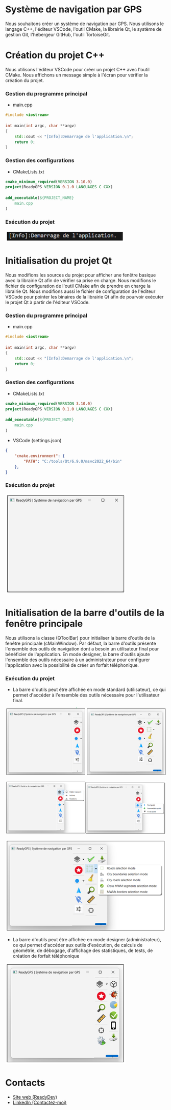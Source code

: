 # Système de navigation par GPS

Nous souhaitons créer un système de navigation par GPS. Nous utilisons le langage C++, l'éditeur VSCode, l'outil CMake, la librairie Qt, le système de gestion Git, l'hébergeur GitHub, l'outil TortoiseGit.

# Création du projet C++

Nous utilisons l'éditeur VSCode pour créer un projet C++ avec l'outil CMake. Nous affichons un message simple à l'écran pour vérifier la création du projet.

### Gestion du programme principal

-   main.cpp
```cpp
#include <iostream>

int main(int argc, char **argv)
{
    std::cout << "[Info]:Demarrage de l'application.\n";
    return 0;
}
```
### Gestion des configurations

-   CMakeLists.txt
```cmake
cmake_minimum_required(VERSION 3.10.0)
project(ReadyGPS VERSION 0.1.0 LANGUAGES C CXX)

add_executable(${PROJECT_NAME}
    main.cpp
)
```

### Exécution du projet

![image-01.png](./img/image-01.png)


# Initialisation du projet Qt

Nous modifions les sources du projet pour afficher une fenêtre basique avec la librairie Qt afin de vérifier sa prise en charge. Nous modifions le fichier de configuration de l'outil CMake afin de prendre en charge la librairie Qt. Nous modifions aussi le fichier de configuration de l'éditeur VSCode pour pointer les binaires de la librairie Qt afin de pourvoir exécuter le projet Qt à partir de l'éditeur VSCode.

### Gestion du programme principal

-   main.cpp
```cpp
#include <iostream>

int main(int argc, char **argv)
{
    std::cout << "[Info]:Demarrage de l'application.\n";
    return 0;
}
```

### Gestion des configurations

-   CMakeLists.txt
```cmake
cmake_minimum_required(VERSION 3.10.0)
project(ReadyGPS VERSION 0.1.0 LANGUAGES C CXX)

add_executable(${PROJECT_NAME}
    main.cpp
)
```

-   VSCode (settings.json)
```json
{
    "cmake.environment": {
        "PATH": "C:/tools/Qt/6.9.0/msvc2022_64/bin"
    },
}
```

### Exécution du projet

![image-02.png](./img/image-02.png)

# Initialisation de la barre d'outils de la fenêtre principale

Nous utilisons la classe (QToolBar) pour initialiser la barre d'outils de la fenêtre principale (cMainWindow). Par défaut, la barre d'outils présente l'ensemble des outils de navigation dont a besoin un utilisateur final pour bénéficier de l'application. En mode designer, la barre d'outils ajoute l'ensemble des outils nécessaire à un administrateur pour configurer l'application avec la possibilité de créer un forfait téléphonique.

### Exécution du projet

-   La barre d'outils peut être affichée en mode standard (utilisateur), ce qui permet d'accéder à l'ensemble des outils nécessaire pour l'utilisateur final.

![image-03.png](./img/image-03.png)

![image-04.png](./img/image-04.png)

![image-05.png](./img/image-05.png)

-   La barre d'outils peut être affichée en mode designer (administrateur), ce qui permet d'accéder aux outils d'exécution, de calculs de géométrie, de débogage, d'affichage des statistiques, de tests, de création de forfait téléphonique

![image-06.png](./img/image-06.png)

# Contacts

-   [Site web (ReadyDev)](https://readydev.ovh/home)
-   [LinkedIn (Contactez-moi)](https://www.linkedin.com/in/tia-gerard-kesse/)
